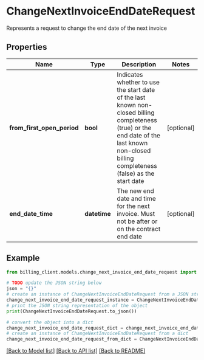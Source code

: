 # ChangeNextInvoiceEndDateRequest

Represents a request to change the end date of the next invoice

## Properties

Name | Type | Description | Notes
------------ | ------------- | ------------- | -------------
**from_first_open_period** | **bool** | Indicates whether to use the start date of the last known non-closed billing completeness (true)  or the end date of the last known non-closed billing completeness (false) as the start date | [optional] 
**end_date_time** | **datetime** | The new end date and time for the next invoice. Must not be after or on the contract end date | [optional] 

## Example

```python
from billing_client.models.change_next_invoice_end_date_request import ChangeNextInvoiceEndDateRequest

# TODO update the JSON string below
json = "{}"
# create an instance of ChangeNextInvoiceEndDateRequest from a JSON string
change_next_invoice_end_date_request_instance = ChangeNextInvoiceEndDateRequest.from_json(json)
# print the JSON string representation of the object
print(ChangeNextInvoiceEndDateRequest.to_json())

# convert the object into a dict
change_next_invoice_end_date_request_dict = change_next_invoice_end_date_request_instance.to_dict()
# create an instance of ChangeNextInvoiceEndDateRequest from a dict
change_next_invoice_end_date_request_from_dict = ChangeNextInvoiceEndDateRequest.from_dict(change_next_invoice_end_date_request_dict)
```
[[Back to Model list]](../README.md#documentation-for-models) [[Back to API list]](../README.md#documentation-for-api-endpoints) [[Back to README]](../README.md)


